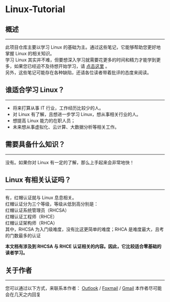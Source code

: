# Linux-Tutorial

## 概述
----
此项目仓库主要以学习 Linux 的基础为主。通过这些笔记，它能够帮助您更好地掌握 Linux 的相关知识。<br>
学习 Linux 其实并不难，但要想深入学习就需要花更多的时间和精力才能学到更多，如果您已经迫不及待想开始学习，请 [点击这里](Notes/README.md) 。<br>
另外，这些笔记可能存在各种缺陷，还请各位读者带着批评的态度来阅读。

## 谁适合学习 Linux？
-----
- 将来打算从事 IT 行业，工作经历比较少的人。  
- 对 Linux 有了解，且想进一步学习 Linux，想从事相关行业的人。  
- 想提高 Linux 能力的在职人员； 
- 未来想从事虚拟化、云计算、大数据分析等相关工作。

## 需要具备什么知识？
-----
没有。如果你对 Linux 有一定的了解，那么上手起来会非常地快！


## Linux 有相关认证吗？
-----
有，红帽认证就与 Linux 息息相关。<br>
红帽认证分为三个等级，等级从低到高分别是：<br>
红帽认证系统管理员（RHCSA）<br>
红帽认证工程师（RHCE）<br>
红帽认证架构师（RHCA）<br>
其中，RHCSA 为入门级难度，没有比这更简单的难度；RHCA 是难度最大，且考的门数最多的认证

**本文档有涉及到 RHCSA 与 RHCE 认证相关的内容。因此，它比较适合零基础的读者学习。**


## 关于作者
-----
您可以通过以下方式，来联系本作者：
[Outlook](mailto:liaoxinkai0756@outlook.com) / [Foxmail](mailto:liaoxinkai0756@foxmail.com) / [Gmail](liaoxinkai0756@gmail.com)
本作者尽可能会在几天之内回复